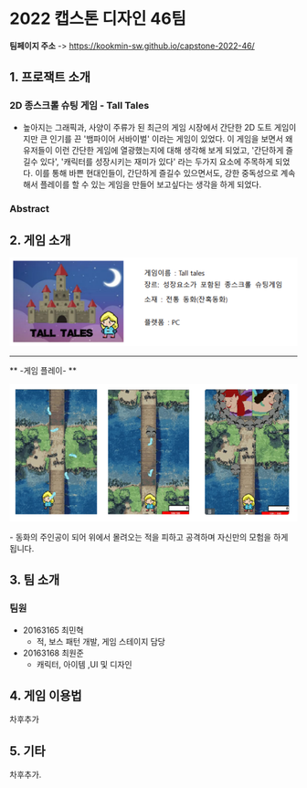 

# 2022 캡스톤 디자인 46팀

**팀페이지 주소** -> https://kookmin-sw.github.io/capstone-2022-46/






## 1. 프로잭트 소개

### 2D 종스크롤 슈팅 게임 - Tall Tales
 - 높아지는 그래픽과, 사양이 주류가 된 최근의 게임 시장에서 간단한 2D 도트 게임이지만
   큰 인기를 끈 '뱀파이어 서바이벌' 이라는 게임이 있었다. 이 게임을 보면서 왜 유저들이
   이런 간단한 게임에 열광했는지에 대해 생각해 보게 되었고, '간단하게 즐길수 있다',
   '캐릭터를 성장시키는 재미가 있다' 라는 두가지 요소에 주목하게 되었다.
   이를 통해 바쁜 현대인들이, 간단하게 즐길수 있으면서도, 강한 중독성으로 계속해서
   플레이를 할 수 있는 게임을 만들어 보고싶다는 생각을 하게 되었다.

### Abstract

## 2. 게임 소개

<p> <img src="page_img/logo.png">  
</p>


<hr>
** -게임 플레이- **
<p> <img src="page_img/play_scene.png">  
</p>
 - 동화의 주인공이 되어 위에서 몰려오는 적을 피하고 공격하며
   자신만의 모험을 하게 됩니다.


## 3. 팀 소개

### 팀원
- 20163165 최민혁
  - 적, 보스 패턴 개발, 게임 스테이지 담당
- 20163168 최원준
  - 캐릭터, 아이템 ,UI 및 디자인


## 4. 게임 이용법

차후추가

## 5. 기타

차후추가.
